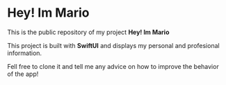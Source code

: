 # Hey! Im Mario

This is the public repository of my project **Hey! Im Mario**

This project is built with **SwiftUI** and displays my personal and profesional information.

Fell free to clone it and tell me any advice on how to improve the behavior of the app!
